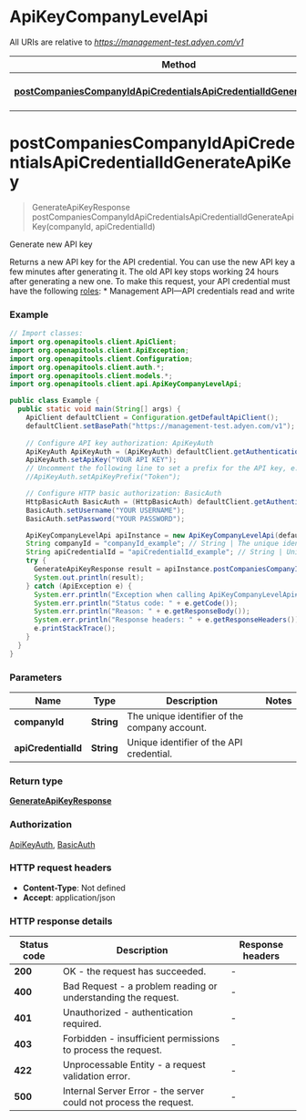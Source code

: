 # ApiKeyCompanyLevelApi

All URIs are relative to *https://management-test.adyen.com/v1*

Method | HTTP request | Description
------------- | ------------- | -------------
[**postCompaniesCompanyIdApiCredentialsApiCredentialIdGenerateApiKey**](ApiKeyCompanyLevelApi.md#postCompaniesCompanyIdApiCredentialsApiCredentialIdGenerateApiKey) | **POST** /companies/{companyId}/apiCredentials/{apiCredentialId}/generateApiKey | Generate new API key


<a name="postCompaniesCompanyIdApiCredentialsApiCredentialIdGenerateApiKey"></a>
# **postCompaniesCompanyIdApiCredentialsApiCredentialIdGenerateApiKey**
> GenerateApiKeyResponse postCompaniesCompanyIdApiCredentialsApiCredentialIdGenerateApiKey(companyId, apiCredentialId)

Generate new API key

Returns a new API key for the API credential. You can use the new API key a few minutes after generating it. The old API key stops working 24 hours after generating a new one.  To make this request, your API credential must have the following [roles](https://docs.adyen.com/development-resources/api-credentials#api-permissions): * Management API—API credentials read and write

### Example
```java
// Import classes:
import org.openapitools.client.ApiClient;
import org.openapitools.client.ApiException;
import org.openapitools.client.Configuration;
import org.openapitools.client.auth.*;
import org.openapitools.client.models.*;
import org.openapitools.client.api.ApiKeyCompanyLevelApi;

public class Example {
  public static void main(String[] args) {
    ApiClient defaultClient = Configuration.getDefaultApiClient();
    defaultClient.setBasePath("https://management-test.adyen.com/v1");
    
    // Configure API key authorization: ApiKeyAuth
    ApiKeyAuth ApiKeyAuth = (ApiKeyAuth) defaultClient.getAuthentication("ApiKeyAuth");
    ApiKeyAuth.setApiKey("YOUR API KEY");
    // Uncomment the following line to set a prefix for the API key, e.g. "Token" (defaults to null)
    //ApiKeyAuth.setApiKeyPrefix("Token");

    // Configure HTTP basic authorization: BasicAuth
    HttpBasicAuth BasicAuth = (HttpBasicAuth) defaultClient.getAuthentication("BasicAuth");
    BasicAuth.setUsername("YOUR USERNAME");
    BasicAuth.setPassword("YOUR PASSWORD");

    ApiKeyCompanyLevelApi apiInstance = new ApiKeyCompanyLevelApi(defaultClient);
    String companyId = "companyId_example"; // String | The unique identifier of the company account.
    String apiCredentialId = "apiCredentialId_example"; // String | Unique identifier of the API credential.
    try {
      GenerateApiKeyResponse result = apiInstance.postCompaniesCompanyIdApiCredentialsApiCredentialIdGenerateApiKey(companyId, apiCredentialId);
      System.out.println(result);
    } catch (ApiException e) {
      System.err.println("Exception when calling ApiKeyCompanyLevelApi#postCompaniesCompanyIdApiCredentialsApiCredentialIdGenerateApiKey");
      System.err.println("Status code: " + e.getCode());
      System.err.println("Reason: " + e.getResponseBody());
      System.err.println("Response headers: " + e.getResponseHeaders());
      e.printStackTrace();
    }
  }
}
```

### Parameters

Name | Type | Description  | Notes
------------- | ------------- | ------------- | -------------
 **companyId** | **String**| The unique identifier of the company account. |
 **apiCredentialId** | **String**| Unique identifier of the API credential. |

### Return type

[**GenerateApiKeyResponse**](GenerateApiKeyResponse.md)

### Authorization

[ApiKeyAuth](../README.md#ApiKeyAuth), [BasicAuth](../README.md#BasicAuth)

### HTTP request headers

 - **Content-Type**: Not defined
 - **Accept**: application/json

### HTTP response details
| Status code | Description | Response headers |
|-------------|-------------|------------------|
**200** | OK - the request has succeeded. |  -  |
**400** | Bad Request - a problem reading or understanding the request. |  -  |
**401** | Unauthorized - authentication required. |  -  |
**403** | Forbidden - insufficient permissions to process the request. |  -  |
**422** | Unprocessable Entity - a request validation error. |  -  |
**500** | Internal Server Error - the server could not process the request. |  -  |

